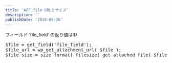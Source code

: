 ```yaml
---
title: 'ACF file URLとサイズ'
description: ''
publishDate: '2018-09-26'
---
```


<p>フィールド ‘file_field’ の返り値はID</p>
<pre class="brush: php; title: ; notranslate" title="">$file = get_field('file_field');
$file_url = wp_get_attachment_url( $file );
$file_size = size_format( filesize( get_attached_file( $file ) ) );</pre>

